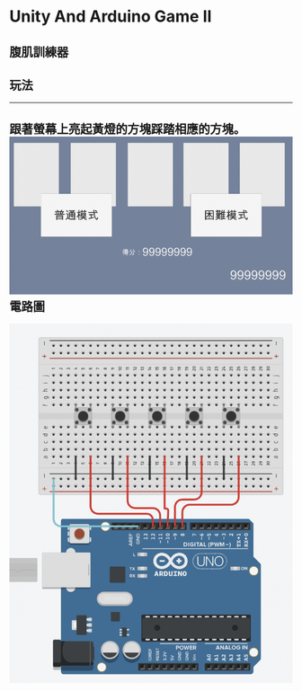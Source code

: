 # Unity And Arduino Game II
## 腹肌訓練器
## 玩法
---
跟著螢幕上亮起黃燈的方塊踩踏相應的方塊。
![alt](https://github.com/IS1103/unity-arduino-AbdominalMuscleTrainingDevice/blob/main/1631494303940@2x.jpg?raw=true)
電路圖
---
![alt](https://github.com/IS1103/unity-arduino-AbdominalMuscleTrainingDevice/blob/main/1631494377817@2x.jpg?raw=true)